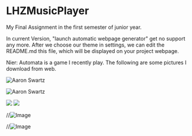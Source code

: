 # LHZMusicPlayer
My Final Assignment in the first semester of junior year.

In current Version, "launch automatic webpage generator" get no support any more. After we choose our theme in settings, we can edit the README.md this file, which will be displayed on your project webpage.

Nier: Automata is a game I recently play. The following are some pictures I download from web. 

![Aaron Swartz](https://github.com/BAJIAObujie/LHZMusicPlayer/blob/master/MyPictures/gamersky_05origin_09_201712820215AF.JPG)

![Aaron Swartz](https://github.com/BAJIAObujie/LHZMusicPlayer/blob/master/MyPictures/gamersky_06origin_11_20174152140623.JPG)

 <img src="/https://github.com/BAJIAObujie/LHZMusicPlayer/blob/master/MyPictures/gamersky_05origin_09_201712820215AF.JPG" />
 
 <img src="/https://github.com/BAJIAObujie/LHZMusicPlayer/blob/master/MyPictures/gamersky_06origin_11_20174152140623.JPG" />

//![Image](https://github.com/BAJIAObujie/LHZMusicPlayer/blob/master/MyPictures/gamersky_05origin_09_201712820215AF.JPG)

//![Image](https://github.com/BAJIAObujie/LHZMusicPlayer/blob/master/MyPictures/gamersky_06origin_11_20174152140623.JPG)



